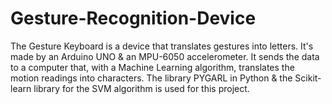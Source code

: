 # Gesture-Recognition-Device
The Gesture Keyboard is a device that translates gestures into letters. It's made by an Arduino UNO &amp; an MPU-6050 accelerometer. It sends the data to a computer that, with a Machine Learning algorithm, translates the motion readings into characters. The library PYGARL in Python &amp; the Scikit-learn library for the SVM algorithm is used for this project.
